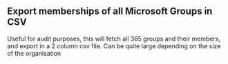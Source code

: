## Export memberships of all Microsoft Groups in CSV

Useful for audit purposes, this will fetch all 365 groups and their members, and export in a 2 column csv file.  Can be quite large depending on the size of the organisation
